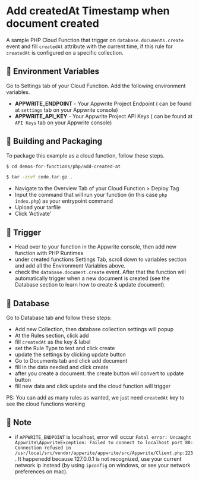 # Add createdAt Timestamp when document created

A sample PHP Cloud Function that trigger on `database.documents.create` event and fill `createdAt` attribute with the current time, if this rule for `createdAt` is configured on a specific collection.

## 📝 Environment Variables

Go to Settings tab of your Cloud Function. Add the following environment variables.

- **APPWRITE_ENDPOINT** - Your Appwrite Project Endpoint ( can be found at `settings` tab on your Appwrite console)
- **APPWRITE_API_KEY** - Your Appwrite Project API Keys ( can be found at `API Keys` tab on your Appwrite console)

## 🚀 Building and Packaging

To package this example as a cloud function, follow these steps.

```bash
$ cd demos-for-functions/php/add-created-at

$ tar -zcvf code.tar.gz .
```

- Navigate to the Overview Tab of your Cloud Function > Deploy Tag
- Input the command that will run your function (in this case `php index.php`) as your entrypoint command
- Upload your tarfile
- Click 'Activate'

## 🎯 Trigger

- Head over to your function in the Appwrite console, then add new function with PHP Runtimes
- under created functions Settings Tab, scroll down to variables section and add all the Environment Variables above.
- check the `database.document.create` event. After that the function will automatically trigger when a new document is created (see the Database section to learn how to create & update document).

## 💽 Database

Go to Database tab and follow these steps:

- Add new Collection, then database collection settings will popup
- At the Rules section, click add
- fill `createdAt` as the key & label
- set the Rule Type to text and click create
- update the settings by clicking update button
- Go to Documents tab and click add document
- fill in the data needed and click create
- after you create a document. the create button will convert to update button
- fill new data and click update and the cloud function will trigger

PS: You can add as many rules as wanted, we just need `createdAt` key to see the cloud functions working

## 📓 Note

- if `APPWRITE_ENDPOINT` is localhost, error will occur `Fatal error: Uncaught Appwrite\AppwriteException: Failed to connect to localhost port 80: Connection refused in /usr/local/src/vendor/appwrite/appwrite/src/Appwrite/Client.php:225`. It happenedd because 127.0.0.1 is not recognized, use your current network ip instead (by using `ipconfig` on windows, or see your network preferences on mac).